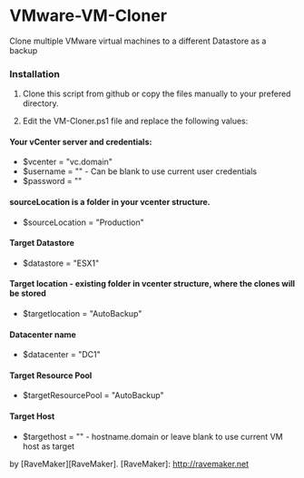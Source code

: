 VMware-VM-Cloner
================

Clone multiple VMware virtual machines to a different Datastore as a backup

### Installation

1. Clone this script from github or copy the files manually to your prefered directory.

2. Edit the VM-Cloner.ps1 file and replace the following values:

#### Your vCenter server and credentials: 
- $vcenter = "vc.domain"
- $username = "" - Can be blank to use current user credentials
- $password = ""

#### sourceLocation is a folder in your vcenter structure.
- $sourceLocation = "Production"

#### Target Datastore
- $datastore = "ESX1"

#### Target location - existing folder in vcenter structure, where the clones will be stored
- $targetlocation = "AutoBackup"

#### Datacenter name
- $datacenter = "DC1"

#### Target Resource Pool
- $targetResourcePool = "AutoBackup"

#### Target Host
- $targethost = "" - hostname.domain or leave blank to use current VM host as target


by [RaveMaker][RaveMaker].
[RaveMaker]: http://ravemaker.net
